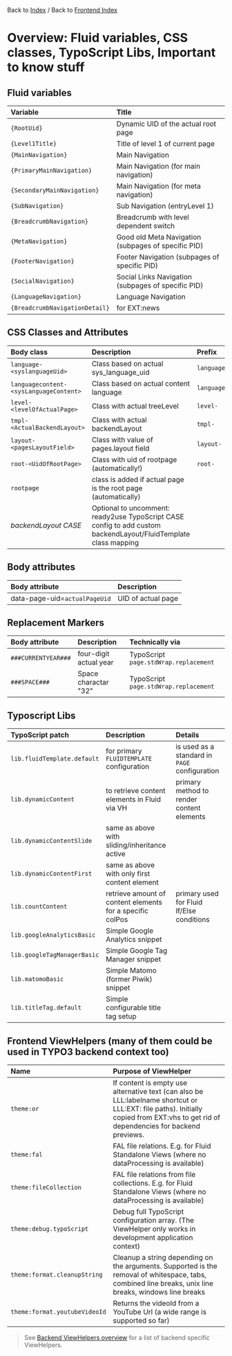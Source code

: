 Back to [Index](../Index.md) / Back to [Frontend Index](Index.md)

# Overview: Fluid variables, CSS classes, TypoScript Libs, Important to know stuff

## Fluid variables

|            Variable            |                        Title                        |
|:-------------------------------|:----------------------------------------------------|
| `{RootUid}`                    | Dynamic UID of the actual root page                 |
| `{Level1Title}`                | Title of level 1 of current page                    |
| `{MainNavigation}`             | Main Navigation                                     |
| `{PrimaryMainNavigation}`      | Main Navigation (for main navigation)               |
| `{SecondaryMainNavigation}`    | Main Navigation (for meta navigation)               |
| `{SubNavigation}`              | Sub Navigation (entryLevel 1)                       |
| `{BreadcrumbNavigation}`       | Breadcrumb with level dependent switch              |
| `{MetaNavigation}`             | Good old Meta Navigation (subpages of specific PID) |
| `{FooterNavigation}`           | Footer Navigation (subpages of specific PID)        |
| `{SocialNavigation}`           | Social Links Navigation (subpages of specific PID)  |
| `{LanguageNavigation}`         | Language Navigation                                 |
| `{BreadcrumbNavigationDetail}` | for EXT:news                                        |

## CSS Classes and Attributes

|               Body class               |                                                   Description                                                   |       Prefix       |
|:---------------------------------------|:----------------------------------------------------------------------------------------------------------------|:-------------------|
| `language-<syslanguageUid>`            | Class based on actual sys_language_uid                                                                          | `language-`        |
| `languagecontent-<sysLanguageContent>` | Class based on actual content language                                                                          | `languagecontent-` |
| `level-<levelOfActualPage>`            | Class with actual treeLevel                                                                                     | `level-`           |
| `tmpl-<ActualBackendLayout>`           | Class with actual backendLayout                                                                                 | `tmpl-`            |
| `layout-<pagesLayoutField>`            | Class with value of pages.layout field                                                                          | `layout-`          |
| `root-<UidOfRootPage>`                 | Class with uid of rootpage (automatically!)                                                                     | `root-`            |
| `rootpage`                             | class is added if actual page is the root page (automatically)                                                  |                    |
| _backendLayout CASE_                   | Optional to uncomment: ready2use TypoScript CASE config to add custom backendLayout/FluidTemplate class mapping |                    |

## Body attributes

|        Body attribute         |    Description     |
|:------------------------------|:-------------------|
| data-page-uid=`actualPageUid` | UID of actual page |


## Replacement Markers

|   Body attribute    |      Description       |            Technically via            |
|:--------------------|:-----------------------|:--------------------------------------|
| `###CURRENTYEAR###` | four-digit actual year | TypoScript `page.stdWrap.replacement` |
| `###SPACE###`       | Space charactar "32"   | TypoScript `page.stdWrap.replacement` |


## Typoscript Libs

|      TypoScript patch       |                        Description                        |                    Details                    |
|:----------------------------|:----------------------------------------------------------|:----------------------------------------------|
| `lib.fluidTemplate.default` | for primary `FLUIDTEMPLATE` configuration                 | is used as a standard in `PAGE` configuration |
| `lib.dynamicContent`        | to retrieve content elements in Fluid via VH              | primary method to render content elements     |
| `lib.dynamicContentSlide`   | same as above with sliding/inheritance active             |                                               |
| `lib.dynamicContentFirst`   | same as above with only first content element             |                                               |
| `lib.countContent`          | retrieve amount of content elements for a specific colPos | primary used for Fluid If/Else conditions     |
| `lib.googleAnalyticsBasic`  | Simple Google Analytics snippet                           |                                               |
| `lib.googleTagManagerBasic` | Simple Google Tag Manager snippet                         |                                               |
| `lib.matomoBasic`           | Simple Matomo (former Piwik) snippet                      |                                               |
| `lib.titleTag.default`      | Simple configurable title tag setup                       |                                               |


## Frontend ViewHelpers (many of them could be used in TYPO3 backend context too)

| Name                          | Purpose of ViewHelper                                                                                                                                                                |
|:------------------------------|:-------------------------------------------------------------------------------------------------------------------------------------------------------------------------------------|
| `theme:or`                   | If content is empty use alternative text (can also be LLL:labelname shortcut or LLL:EXT: file paths). Initially copied from EXT:vhs to get rid of dependencies for backend previews. |
| `theme:fal`                  | FAL file relations. E.g. for Fluid Standalone Views (where no dataProcessing is available)                                                                                           |
| `theme:fileCollection`       | FAL file relations from file collections. E.g. for Fluid Standalone Views (where no dataProcessing is available)                                                                     |
| `theme:debug.typoScript`      | Debug full TypoScript configuration array. (The ViewHelper only works in development application context)                                                                            |
| `theme:format.cleanupString`  | Cleanup a string depending on the arguments. Supported is the removal of whitespace, tabs, combined line breaks, unix line breaks, windows line breaks                               |
| `theme:format.youtubeVideoId` | Returns the videoId from a YouTube Url (a wide range is supported so far)                                                                                                            |

> See [Backend ViewHelpers overview](../Backend/BackendViewHelpers.md) for a list of backend specific ViewHelpers.
